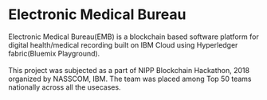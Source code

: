 # Electronic Medical Bureau

Electronic Medical Bureau(EMB) is a blockchain based software platform for digital health/medical recording built on IBM Cloud using Hyperledger fabric(Bluemix Playground).<br> <br>
This project was subjected as a part of NIPP Blockchain Hackathon, 2018 organized by NASSCOM, IBM. The team was placed among Top 50 teams nationally across all the usecases.
